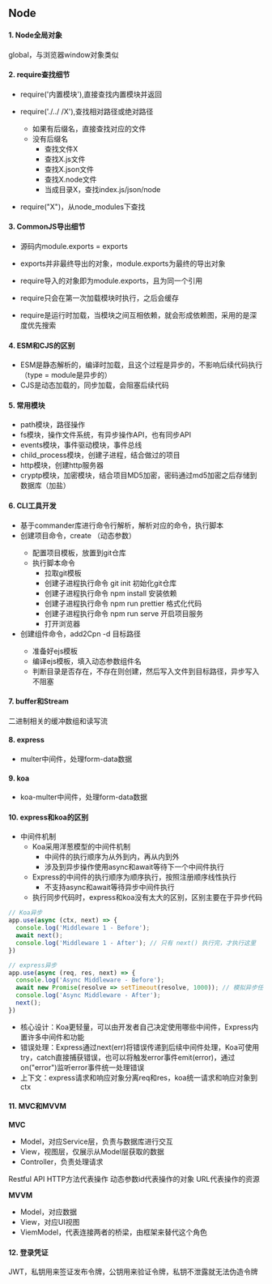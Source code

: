 ## Node

#### 1. Node全局对象

global，与浏览器window对象类似

#### 2. require查找细节

- require('内置模块'),直接查找内置模块并返回

- require('./../ /X'),查找相对路径或绝对路径
  - 如果有后缀名，直接查找对应的文件
  - 没有后缀名
    - 查找文件X
    - 查找X.js文件
    - 查找X.json文件
    - 查找X.node文件
    - 当成目录X，查找index.js/json/node

- require("X")，从node_modules下查找

#### 3. CommonJS导出细节

- 源码内module.exports = exports

- exports并非最终导出的对象，module.exports为最终的导出对象
- require导入的对象即为module.exports，且为同一个引用
- require只会在第一次加载模块时执行，之后会缓存
- require是运行时加载，当模块之间互相依赖，就会形成依赖图，采用的是深度优先搜索

#### 4. ESM和CJS的区别

- ESM是静态解析的，编译时加载，且这个过程是异步的，不影响后续代码执行（type = module是异步的）
- CJS是动态加载的，同步加载，会阻塞后续代码

#### 5. 常用模块

- path模块，路径操作
- fs模块，操作文件系统，有异步操作API，也有同步API
- events模块，事件驱动模块，事件总线
- child_process模块，创建子进程，结合做过的项目
- http模块，创建http服务器
- cryptp模块，加密模块，结合项目MD5加密，密码通过md5加密之后存储到数据库（加盐）

#### 6. CLI工具开发

- 基于commander库进行命令行解析，解析对应的命令，执行脚本
- 创建项目命令，create <project>（动态参数）
  - 配置项目模板，放置到git仓库
  - 执行脚本命令
    - 拉取git模板
    - 创建子进程执行命令 git init 初始化git仓库
    - 创建子进程执行命令 npm install 安装依赖
    - 创建子进程执行命令 npm run prettier 格式化代码
    - 创建子进程执行命令 npm run serve 开启项目服务
    - 打开浏览器
- 创建组件命令，add2Cpn <name> -d 目标路径
  - 准备好ejs模板
  - 编译ejs模板，填入动态参数组件名
  - 判断目录是否存在，不存在则创建，然后写入文件到目标路径，异步写入不阻塞

#### 7. buffer和Stream

二进制相关的缓冲数组和读写流

#### 8. express

- multer中间件，处理form-data数据

#### 9. koa

- koa-multer中间件，处理form-data数据

#### 10. express和koa的区别

- 中间件机制
  - Koa采用洋葱模型的中间件机制
    - 中间件的执行顺序为从外到内，再从内到外
    - 涉及到异步操作使用async和await等待下一个中间件执行
  - Express的中间件的执行顺序为顺序执行，按照注册顺序线性执行
    - 不支持async和await等待异步中间件执行
  - 执行同步代码时，express和koa没有太大的区别，区别主要在于异步代码


```typescript
// Koa异步
app.use(async (ctx, next) => {
  console.log('Middleware 1 - Before');
  await next();
  console.log('Middleware 1 - After'); // 只有 next() 执行完，才执行这里
})
```

```javascript
// express异步
app.use(async (req, res, next) => {
  console.log('Async Middleware - Before');
  await new Promise(resolve => setTimeout(resolve, 1000)); // 模拟异步任务
  console.log('Async Middleware - After');
  next();
})
```

- 核心设计：Koa更轻量，可以由开发者自己决定使用哪些中间件，Express内置许多中间件和功能
- 错误处理：Express通过next(err)将错误传递到后续中间件处理，Koa可使用try，catch直接捕获错误，也可以将触发error事件emit(error)，通过on("error")监听error事件统一处理错误
- 上下文：express请求和响应对象分离req和res，koa统一请求和响应对象到ctx

#### 11. MVC和MVVM

**MVC**

- Model，对应Service层，负责与数据库进行交互
- View，视图层，仅展示从Model层获取的数据
- Controller，负责处理请求

Restful API HTTP方法代表操作 动态参数id代表操作的对象 URL代表操作的资源

**MVVM**

- Model，对应数据
- View，对应UI视图
- ViemModel，代表连接两者的桥梁，由框架来替代这个角色

#### 12. 登录凭证

JWT，私钥用来签证发布令牌，公钥用来验证令牌，私钥不泄露就无法伪造令牌

